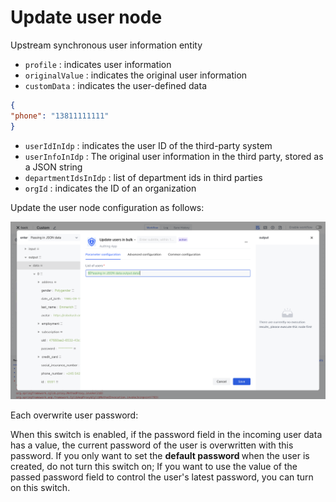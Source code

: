 # Update user node

Upstream synchronous user information entity

- `profile` : indicates user information
- `originalValue` : indicates the original user information
- `customData` : indicates the user-defined data

```json
{
"phone": "13811111111"
}
```

- `userIdInIdp` : indicates the user ID of the third-party system
- `userInfoInIdp` : The original user information in the third party, stored as a JSON string
- `departmentIdsInIdp` : list of department ids in third parties
- `orgId` : indicates the ID of an organization

Update the user node configuration as follows:

![](../../static/Pjacb2BzwoNN6mxBiRFc0iDjnof.png)

Each overwrite user password:

When this switch is enabled, if the password field in the incoming user data has a value, the current password of the user is overwritten with this password. If you only want to set the <strong> default password </strong> when the user is created, do not turn this switch on; If you want to use the value of the passed password field to control the user's latest password, you can turn on this switch.

